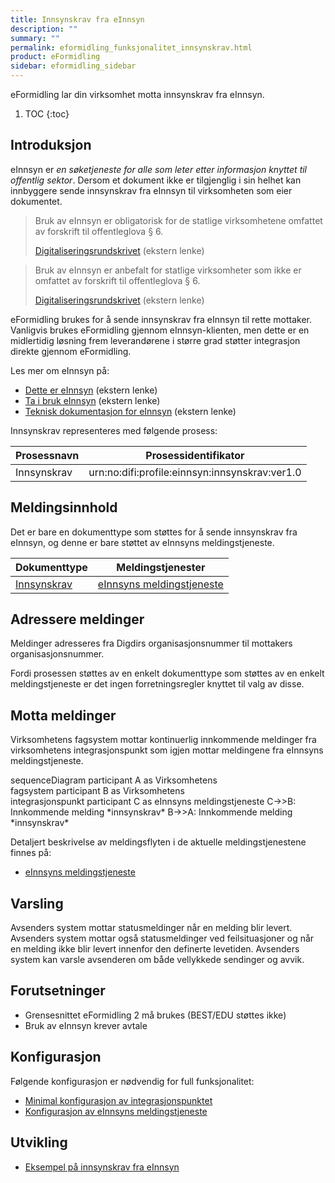 ```yaml
---
title: Innsynskrav fra eInnsyn
description: ""
summary: ""
permalink: eformidling_funksjonalitet_innsynskrav.html
product: eFormidling
sidebar: eformidling_sidebar
---
```


eFormidling lar din virksomhet motta innsynskrav fra eInnsyn.

1. TOC
{:toc}

## Introduksjon

eInnsyn er _en søketjeneste for alle som leter etter informasjon knyttet til offentlig sektor_. Dersom et dokument ikke
er tilgjenglig i sin helhet kan innbyggere sende innsynskrav fra eInnsyn til virksomheten som eier dokumentet.

> Bruk av eInnsyn er obligatorisk for de statlige virksomhetene omfattet av forskrift til offentleglova § 6.
>
> [Digitaliseringsrundskrivet](https://www.regjeringen.no/no/dokumenter/digitaliseringsrundskrivet/id2895185/) (ekstern lenke)

> Bruk av eInnsyn er anbefalt for statlige virksomheter som ikke er omfattet av forskrift til offentleglova § 6.
>
> [Digitaliseringsrundskrivet](https://www.regjeringen.no/no/dokumenter/digitaliseringsrundskrivet/id2895185/) (ekstern lenke)

eFormidling brukes for å sende innsynskrav fra eInnsyn til rette mottaker. Vanligvis brukes eFormidling gjennom
eInnsyn-klienten, men dette er en midlertidig løsning frem leverandørene i større grad støtter integrasjon direkte
gjennom eFormidling.

Les mer om eInnsyn på:

- [Dette er eInnsyn](https://samarbeid.digdir.no/einnsyn/dette-er-einnsyn/81) (ekstern lenke)
- [Ta i bruk eInnsyn](https://samarbeid.digdir.no/einnsyn/ta-i-bruk-einnsyn/99) (ekstern lenke)
- [Teknisk dokumentasjon for eInnsyn](https://docs.digdir.no/einnsyn_index.html) (ekstern lenke)

Innsynskrav representeres med følgende prosess:

| **Prosessnavn** | **Prosessidentifikator**                       |
| --------------- | ---------------------------------------------- |
| Innsynskrav     | urn:no:difi:profile:einnsyn:innsynskrav:ver1.0 |

## Meldingsinnhold

Det er bare en dokumenttype som støttes for å sende innsynskrav fra eInnsyn, og denne er bare støttet av eInnsyns
meldingstjeneste.

| **Dokumenttype**                                                   | **Meldingstjenester**                                                             |
| ------------------------------------------------------------------ | --------------------------------------------------------------------------------- |
| [Innsynskrav](eformidling_utvikling_dokumenttype_innsynskrav.html) | [eInnsyns meldingstjeneste](eformidling_utvikling_einnsyns_meldingstjeneste.html) |

## Adressere meldinger

Meldinger adresseres fra Digdirs organisasjonsnummer til mottakers organisasjonsnummer.

Fordi prosessen støttes av en enkelt dokumenttype som støttes av en enkelt meldingstjeneste er det ingen
forretningsregler knyttet til valg av disse.

## Motta meldinger

Virksomhetens fagsystem mottar kontinuerlig innkommende meldinger fra virksomhetens integrasjonspunkt som igjen mottar
meldingene fra eInnsyns meldingstjeneste.

<div class="mermaid">
sequenceDiagram
participant A as Virksomhetens<br>fagsystem
participant B as Virksomhetens<br>integrasjonspunkt
participant C as eInnsyns meldingstjeneste
C->>B: Innkommende melding *innsynskrav*
B->>A: Innkommende melding *innsynskrav*
</div>

Detaljert beskrivelse av meldingsflyten i de aktuelle meldingstjenestene finnes på:
- [eInnsyns meldingstjeneste](eformidling_utvikling_einnsyns_meldingstjeneste.html)

## Varsling

Avsenders system mottar statusmeldinger når en melding blir levert. Avsenders system mottar også statusmeldinger ved
feilsituasjoner og når en melding ikke blir levert innenfor den definerte levetiden. Avsenders system kan varsle
avsenderen om både vellykkede sendinger og avvik.

## Forutsetninger

- Grensesnittet eFormidling 2 må brukes (BEST/EDU støttes ikke)
- Bruk av eInnsyn krever avtale

## Konfigurasjon

Følgende konfigurasjon er nødvendig for full funksjonalitet:

- [Minimal konfigurasjon av integrasjonspunktet](eformidling_konfigurasjon_minimal.html)
- [Konfigurasjon av eInnsyns meldingstjeneste](eformidling_konfigurasjon_einnsyns_meldingtjeneste.html)

## Utvikling

- [Eksempel på innsynskrav fra eInnsyn](eformidling_utvikling_eksempel_innsynskrav.html)
